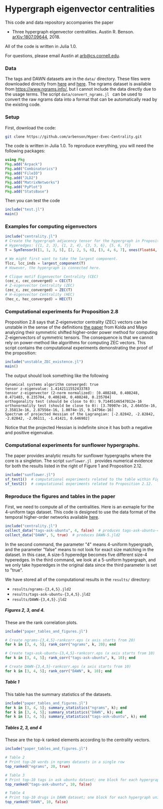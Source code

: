 # Hypergraph eigenvector centralities

This code and data repository accompanies the paper

- Three hypergraph eigenvector centralities. Austin R. Benson. [arXiv:1807.09644](http://arxiv.org/abs/1807.09644), 2018.

All of the code is written in Julia 1.0.

For questions, please email Austin at arb@cs.cornell.edu.

### Data

The tags and DAWN datasets are in the `data/` directory. These files were downloaded directly from [here](http://www.cs.cornell.edu/~arb/data/tags-ask-ubuntu/index.html) and [here](http://www.cs.cornell.edu/~arb/data/DAWN/index.html). The ngrams dataset is available from https://www.ngrams.info/, but I cannot include the data directly due to the usage terms. The script `data/convert_ngrams.jl ` can be used to convert the raw ngrams data into a format that can be automatically read by the existing code.

### Setup

First, download the code:

```bash
git clone https://github.com/arbenson/Hyper-Evec-Centrality.git
```

The code is written in Julia 1.0. To reproduce everything, you will need the following packages:

```julia
using Pkg
Pkg.add("Arpack")
Pkg.add("Combinatorics")
Pkg.add("FileIO")
Pkg.add("JLD2")
Pkg.add("MatrixNetworks")
Pkg.add("PyPlot")
Pkg.add("StatsBase")
```

Then you can test the code

```julia
include("test.jl")
main()
```

### Examples for computing eigenvectors

```julia
include("centrality.jl")
# Create the hypergraph adjacency tensor for the hypergraph in Proposition 2.8.
# Hyperedges: {{1, 2, 3}, {1, 2, 4}, {3, 5, 6}, {5, 6, 7}}
T = SymTensor3([1, 1, 3, 5], [2, 2, 5, 6], [3, 4, 6, 7], ones(Float64, 4))

# We might first want to take the largest component.
Tlcc, lcc_inds = largest_component(T)
# However, the hypergraph is connected here.

# Clique motif Eigenvector Centrality (CEC)
(cec_c, cec_converged) = CEC(T)
# Z-eigenvector Centrality (ZEC)
(zec_c, zec_converged) = ZEC(T)
# H-eigenvector Centrality (HEC)
(hec_c, hec_converged) = HEC(T)
```

### Computational experiments for Proposition 2.8

Proposition 2.8 says that Z-eigenvector centrality (ZEC) vectors can be unstable in the sense of the definitions [the paper](https://epubs.siam.org/doi/abs/10.1137/100801482) from Kolda and Mayo analyzing their symmetric shifted higher-order power method for computing Z-eigenvectors of symmetric tensors. The consequence is that we cannot rely on power-method like algorithms for computing ZEC vectors. This script contains the computational experiments demonstrating the proof of the proposition:

```julia
include("unstable_ZEC_existence.jl")
main()
```

The output should look something like the following

```
dynamical systems algorithm converged: true
tensor z-eigenvalue: 1.4142111552433783
tensor z-eigenvector (2-norm normalized): [0.408248, 0.408248, 0.471403, 0.235704, 0.408248, 0.408248, 0.235704]
orthogonality test (should be close to 0): 9.71445146547012e-16
orthonormality test (should be close to 0): [3.70907e-16, 2.66455e-16, 2.35813e-16, 2.87556e-16, 1.0074e-15, 9.14796e-16]
Spectrum of projected Hessian of the Lagrangian: [-2.82842, -2.82842, -2.82842, -2.06111, -1.41421, 0.646902]
```

Notice that the projected Hessian is indefinite since it has both a negative and positive eigenvalue.

### Computational experiments for sunflower hypergraphs.

The paper provides analytic results for sunflower hypergraphs where the core is a singleton. The script `sunflower.jl ` provides numerical evidence for both the results listed in the right of Figure 1 and Proposition 2.12.

```julia
include("sunflower.jl")
sf_test1()  # computational experiments related to the table within Figure 1.
sf_test2()  # computational experiments related to Proposition 2.12.
```

### Reproduce the figures and tables in the paper

First, we need to compute all of the centralities. Here is an exmaple for the 4-uniform tags dataset. This code is designed to use the data format of the temporal higher-order networks available [here](http://www.cs.cornell.edu/~arb/data/).

```julia
include("centrality.jl")
collect_data("tags-ask-ubuntu", 4, false)  # produces tags-ask-ubuntu-4.jld2
collect_data("DAWN", 5, true)  # produces DAWN-5.jld2
```

In the second command, the parameter "4" means 4-uniform hypergraph, and the parameter "false" means to not look for exact size matching in the dataset. In this case, A size-5 hyperedge becomes five different size-4 hyperedges. In the third command, we look at a 5-uniform hypergraph, and we only take hyperedges in the original data since the third parameter is set to "true".

We have stored all of the computational results in the `results/` directory:

-  `results/ngrams-{3,4,5}.jld2`
-  `results/tags-ask-ubuntu-{3,4,5}.jld2`
-  `results/DAWN-{3,4,5}.jld2`

##### Figures 2, 3, and 4.

These are the rank correlation plots.

```julia
include("paper_tables_and_figures.jl")

# Create ngrams-{3,4,5}-rankcorr.eps (x axis starts from 20)
for k in [3, 4, 5]; rank_corr("ngrams", k, 20); end 

# Create tags-ask-ubuntu-{3,4,5}-rankcorr.eps (x axis starts from 10)
for k in [3, 4, 5]; rank_corr("tags-ask-ubuntu", k, 10); end

# Create DAWN-{3,4,5}-rankcorr.eps (x axis starts from 10)
for k in [3, 4, 5]; rank_corr("DAWN", k, 10); end
```

##### Table 1

This table has the summary statistics of the datasets.

```julia
include("paper_tables_and_figures.jl")
for k in [3, 4, 5]; summary_statistics("ngrams", k); end
for k in [3, 4, 5]; summary_statistics("DAWN", k); end
for k in [3, 4, 5]; summary_statistics("tags-ask-ubuntu", k); end
```

##### Tables 2, 3, and 4

These are the top-k ranked elements according to the centrality vectors.

```julia
include("paper_tables_and_figures.jl")

# Table 2 
# Print top-20 words in ngrams datasets in a single row
top_ranked("ngrams", 20, true)

# Table 3
# Print top-10 tags in ask ubuntu dataset; one block for each hypergraph uniformity.
top_ranked("tags-ask-ubuntu", 10, false)

# Table 4
# Print top-10 drugs in DAWN dataset; one block for each hypergraph uniformity.
top_ranked("DAWN", 10, false)
```

